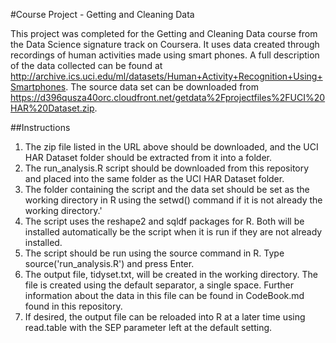 #Course Project - Getting and Cleaning Data

This project was completed for the Getting and Cleaning Data course from the Data Science signature track on Coursera.  It uses data created through recordings of human activities made using smart phones.  A full description of the data collected can be found at http://archive.ics.uci.edu/ml/datasets/Human+Activity+Recognition+Using+Smartphones. The source data set can be downloaded from https://d396qusza40orc.cloudfront.net/getdata%2Fprojectfiles%2FUCI%20HAR%20Dataset.zip.

##Instructions
1.  The zip file listed in the URL above should be downloaded, and the UCI HAR Dataset folder should be extracted from it into a folder.
2.  The run_analysis.R script should be downloaded from this repository and placed into the same folder as the UCI HAR Dataset folder.
3.  The folder containing the script and the data set should be set as the working directory in R using the setwd() command if it is not already the working directory.'
4.  The script uses the reshape2 and sqldf packages for R.  Both will be installed automatically be the script when it is run if they are not already installed.
5.  The script should be run using the source command in R.  Type source('run_analysis.R') and press Enter.
6.  The output file, tidyset.txt, will be created in the working directory.  The file is created using the default separator, a single space.  Further information about the data in this file can be found in CodeBook.md found in this repository.
7.  If desired, the output file can be reloaded into R at a later time using read.table with the SEP parameter left at the default setting.